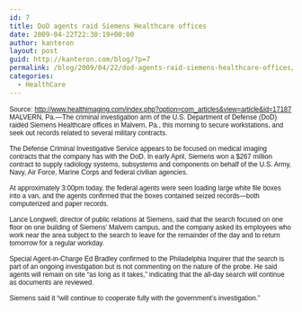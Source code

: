 ```yaml
---
id: 7
title: DoD agents raid Siemens Healthcare offices
date: 2009-04-22T22:30:19+00:00
author: kanteron
layout: post
guid: http://kanteron.com/blog/?p=7
permalink: /blog/2009/04/22/dod-agents-raid-siemens-healthcare-offices/
categories:
  - HealthCare
---
```

<span style="font-family: Helvetica;font-size: 12px;line-height: normal" class="Apple-style-span"></span>

<p style="font: normal normal normal 12px/normal Helvetica;margin: 0px">
  Source: <a href="http://www.healthimaging.com/index.php?option=com_articles&view=article&id=17187" title="http://www.healthimaging.com/index.php?option=com_articles&view=article&id=17187" target="_blank">http://www.healthimaging.com/index.php?option=com_articles&view=article&id=17187</a>
</p>

<p style="font: normal normal normal 12px/normal Helvetica;margin: 0px">
  <span class="Apple-tab-span"> </span>
</p>

<p style="font: normal normal normal 12px/normal Helvetica;margin: 0px">
  MALVERN, Pa.—The criminal investigation arm of the U.S. Department of Defense (DoD) raided Siemens Healthcare offices in Malvern, Pa., this morning to secure workstations, and seek out records related to several military contracts.
</p>

<p style="font: normal normal normal 12px/normal Helvetica;margin: 0px">
  &nbsp;
</p>

<p style="font: normal normal normal 12px/normal Helvetica;margin: 0px">
  The Defense Criminal Investigative Service appears to be focused on medical imaging contracts that the company has with the DoD. In early April, Siemens won a $267 million contract to supply radiology systems, subsystems and components on behalf of the U.S. Army, Navy, Air Force, Marine Corps and federal civilian agencies.
</p>

<p style="font: normal normal normal 12px/normal Helvetica;margin: 0px">
  &nbsp;
</p>

<p style="font: normal normal normal 12px/normal Helvetica;margin: 0px">
  At approximately 3:00pm today, the federal agents were seen loading large white file boxes into a van, and the agents confirmed that the boxes contained seized records—both computerized and paper records.
</p>

<p style="font: normal normal normal 12px/normal Helvetica;margin: 0px">
  &nbsp;
</p>

<p style="font: normal normal normal 12px/normal Helvetica;margin: 0px">
  Lance Longwell, director of public relations at Siemens, said that the search focused on one floor on one building of Siemens&#8217; Malvern campus, and the company asked its employees who work near the area subject to the search to leave for the remainder of the day and to return tomorrow for a regular workday.
</p>

<p style="font: normal normal normal 12px/normal Helvetica;margin: 0px">
  &nbsp;
</p>

<p style="font: normal normal normal 12px/normal Helvetica;margin: 0px">
  Special Agent-in-Charge Ed Bradley confirmed to the Philadelphia Inquirer that the search is part of an ongoing investigation but is not commenting on the nature of the probe. He said agents will remain on site &#8220;as long as it takes,&#8221; indicating that the all-day search will continue as documents are reviewed.
</p>

<p style="font: normal normal normal 12px/normal Helvetica;margin: 0px">
  &nbsp;
</p>

<p style="font: normal normal normal 12px/normal Helvetica;margin: 0px">
  Siemens said it “will continue to cooperate fully with the government&#8217;s investigation.”
</p>